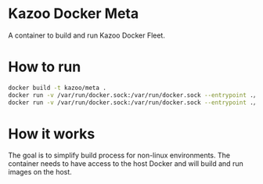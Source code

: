 Kazoo Docker Meta
=================

A container to build and run Kazoo Docker Fleet.

How to run
==========

```sh
docker build -t kazoo/meta .
docker run -v /var/run/docker.sock:/var/run/docker.sock --entrypoint ./build.sh -ti kazoo/meta
docker run -v /var/run/docker.sock:/var/run/docker.sock --entrypoint ./run.sh -ti kazoo/meta
```

How it works
============

The goal is to simplify build process for non-linux environments. The container needs to have access
to the host Docker and will build and run images on the host.

